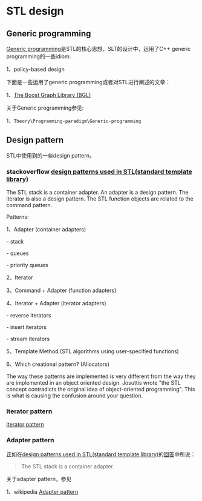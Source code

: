 # STL design



## Generic programming

[Generic programming](https://en.wikipedia.org/wiki/Generic_programming)是STL的核心思想，SLT的设计中，运用了C++ generic programming的一些idiom:

1、policy-based design



下面是一些运用了generic programming或者对STL进行阐述的文章：

1、[The Boost Graph Library (BGL)](https://www.boost.org/doc/libs/1_73_0/libs/graph/doc/)



关于Generic programming参见:

1、`Theory\Programming-paradigm\Generic-programming`

## Design pattern

STL中使用到的一些design pattern。

### stackoverflow [design patterns used in STL(standard template library)](https://stackoverflow.com/questions/2698474/design-patterns-used-in-stlstandard-template-library)

The STL stack is a container adapter. An adapter is a design pattern. The iterator is also a design pattern. The STL function objects are related to the command pattern.

Patterns:

1、Adapter (container adapters)

\- stack

\- queues

\- priority queues

2、Iterator

3、Command + Adapter (function adapters)

4、Iterator + Adapter (iterator adapters)

\- reverse iterators

\- insert iterators

\- stream iterators

5、Template Method (STL algorithms using user-specified functions)

6、Which creational pattern? (Allocators)

The way these patterns are implemented is very different from the way they are implemented in an object oriented design. Josuttis wrote "the STL concept contradicts the original idea of object-oriented programming". This is what is causing the confusion around your question.

### Iterator pattern

[Iterator pattern](https://en.wikipedia.org/wiki/Iterator_pattern)

### Adapter pattern

正如在[design patterns used in STL(standard template library)](https://stackoverflow.com/questions/2698474/design-patterns-used-in-stlstandard-template-library)的[回答](https://stackoverflow.com/a/2698775)中所说：

> The STL stack is a container adapter.



关于adapter pattern，参见

1、wikipedia [Adapter pattern](https://en.wikipedia.org/wiki/Adapter_pattern)



